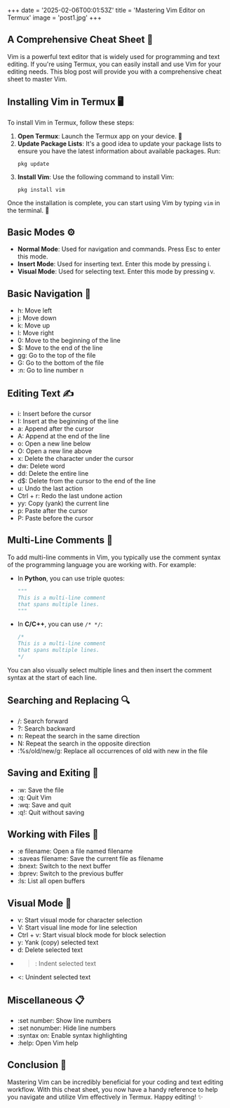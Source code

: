 +++
date = '2025-02-06T00:01:53Z'
title = 'Mastering Vim Editor on Termux'
image = 'post1.jpg'
+++

## A Comprehensive Cheat Sheet 📝

Vim is a powerful text editor that is widely used for programming and text editing. If you're using Termux, you can easily install and use Vim for your editing needs. This blog post will provide you with a comprehensive cheat sheet to master Vim.

## Installing Vim in Termux 🖥️

To install Vim in Termux, follow these steps:

1. **Open Termux**: Launch the Termux app on your device. 📱
2. **Update Package Lists**: It's a good idea to update your package lists to ensure you have the latest information about available packages. Run:
   ```
   pkg update
   ```
3. **Install Vim**: Use the following command to install Vim:
   ```
   pkg install vim
   ```

Once the installation is complete, you can start using Vim by typing `vim` in the terminal. 🚀

## Basic Modes ⚙️

- **Normal Mode**: Used for navigation and commands. Press Esc to enter this mode.
- **Insert Mode**: Used for inserting text. Enter this mode by pressing i.
- **Visual Mode**: Used for selecting text. Enter this mode by pressing v.

## Basic Navigation 🧭

- h: Move left
- j: Move down
- k: Move up
- l: Move right
- 0: Move to the beginning of the line
- $: Move to the end of the line
- gg: Go to the top of the file
- G: Go to the bottom of the file
- :n: Go to line number n

## Editing Text ✍️

- i: Insert before the cursor
- I: Insert at the beginning of the line
- a: Append after the cursor
- A: Append at the end of the line
- o: Open a new line below
- O: Open a new line above
- x: Delete the character under the cursor
- dw: Delete word
- dd: Delete the entire line
- d$: Delete from the cursor to the end of the line
- u: Undo the last action
- Ctrl + r: Redo the last undone action
- yy: Copy (yank) the current line
- p: Paste after the cursor
- P: Paste before the cursor

## Multi-Line Comments 💬

To add multi-line comments in Vim, you typically use the comment syntax of the programming language you are working with. For example:

- In **Python**, you can use triple quotes:
  ```python
  """
  This is a multi-line comment
  that spans multiple lines.
  """
  ```

- In **C/C++**, you can use `/* */`:
  ```c
  /*
  This is a multi-line comment
  that spans multiple lines.
  */
  ```

You can also visually select multiple lines and then insert the comment syntax at the start of each line.

## Searching and Replacing 🔍

- /: Search forward
- ?: Search backward
- n: Repeat the search in the same direction
- N: Repeat the search in the opposite direction
- :%s/old/new/g: Replace all occurrences of old with new in the file

## Saving and Exiting 💾

- :w: Save the file
- :q: Quit Vim
- :wq: Save and quit
- :q!: Quit without saving

## Working with Files 📂

- :e filename: Open a file named filename
- :saveas filename: Save the current file as filename
- :bnext: Switch to the next buffer
- :bprev: Switch to the previous buffer
- :ls: List all open buffers

## Visual Mode 👀

- v: Start visual mode for character selection
- V: Start visual line mode for line selection
- Ctrl + v: Start visual block mode for block selection
- y: Yank (copy) selected text
- d: Delete selected text
- >: Indent selected text
- <: Unindent selected text

## Miscellaneous 📋

- :set number: Show line numbers
- :set nonumber: Hide line numbers
- :syntax on: Enable syntax highlighting
- :help: Open Vim help

## Conclusion 🎉

Mastering Vim can be incredibly beneficial for your coding and text editing workflow. With this cheat sheet, you now have a handy reference to help you navigate and utilize Vim effectively in Termux. Happy editing! ✨
